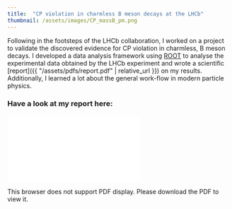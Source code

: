 ```yaml
---
title:  "CP violation in charmless B meson decays at the LHCb"
thumbnail: /assets/images/CP_massB_pm.png
---
```

Following in the footsteps of the LHCb collaboration, I worked on a project to validate the discovered evidence for CP violation in charmless, B meson decays. I developed a data analysis framework using [ROOT](https://root.cern/) to analyse the experimental data obtained by the LHCb experiment and wrote a scientific [report]({{ "/assets/pdfs/report.pdf" | relative_url }}) on my results. Additionally, I learned a lot about the general work-flow in modern particle physics.

### Have a look at my report here:
<object data="/assets/pdfs/report.pdf" type="application/pdf" width="100%" height="100%">
    <embed src="/assets/pdfs/report.pdf" type="application/pdf">
        <p>This browser does not support PDF display. Please download the PDF to view it.</p>
    </embed>
</object>
